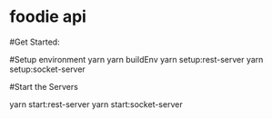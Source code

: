 # foodie api 


#Get Started: 

#Setup environment 
yarn 
yarn buildEnv 
yarn setup:rest-server
yarn setup:socket-server

#Start the Servers

yarn start:rest-server 
yarn start:socket-server